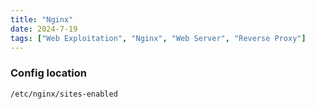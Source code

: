 ```yaml
---
title: "Nginx"
date: 2024-7-19
tags: ["Web Exploitation", "Nginx", "Web Server", "Reverse Proxy"]
---
```


### Config location

```console
/etc/nginx/sites-enabled
```
